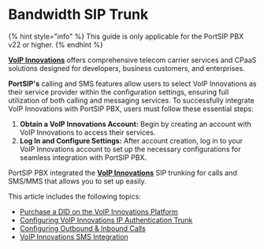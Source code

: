 # Bandwidth SIP Trunk

{% hint style="info" %}
This guide is only applicable for the PortSIP PBX v22 or higher.
{% endhint %}

[**VoIP Innovations**](https://carrierservices.sangoma.com/) offers comprehensive telecom carrier services and CPaaS solutions designed for developers, business customers, and enterprises.

**PortSIP's** calling and SMS features allow users to select VoIP Innovations as their service provider within the configuration settings, ensuring full utilization of both calling and messaging services. To successfully integrate VoIP Innovations with PortSIP PBX, users must follow these essential steps:

1. **Obtain a VoIP Innovations Account:** Begin by creating an account with VoIP Innovations to access their services.
2. **Log In and Configure Settings:** After account creation, log in to your VoIP Innovations account to set up the necessary configurations for seamless integration with PortSIP PBX.

PortSIP PBX integrated the [**VoIP Innovations**](https://carrierservices.sangoma.com/) SIP trunking for calls and SMS/MMS that allows you to set up easily.

This article includes the following topics:

* [Purchase a DID on the VoIP Innovations Platform](../voip-innovations-sip-trunk/purchase-a-did-on-voip-innovations-platform.md)
* [Configuring VoIP Innovations IP Authentication Trunk](../voip-innovations-sip-trunk/configuring-voip-innovations-ip-authentication-trunk.md)
* [Configuring Outbound & Inbound Calls](../voip-innovations-sip-trunk/configuring-outbound-and-inbound-calls.md)
* [VoIP Innovations SMS Integration](../voip-innovations-sip-trunk/voip-innovations-sms-integration.md)

